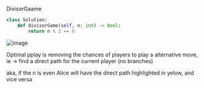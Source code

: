 DivisorGaame
```python
class Solution:
    def divisorGame(self, n: int) -> bool:
        return n % 2 == 0
```
![image](https://github.com/user-attachments/assets/19de9e01-94b5-4a01-be9d-d381eff2be03)


Optimal pplay is removing the chances of players to play a alternative move, ie -> find a direct path for the current player (no branches)

aka, if the n is even Alice will have the direct path highlighted in yelow, and vice versa
